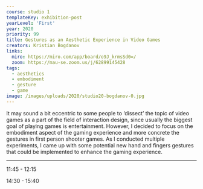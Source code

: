 ```yaml
---
course: studio 1
templateKey: exhibition-post
yearLevel: 'First'
year: 2020
priority: 99
title: Gestures as an Aesthetic Experience in Video Games
creators: Kristian Bogdanov
links:
  miro: https://miro.com/app/board/o9J_krmsSd0=/
  zoom: https://mau-se.zoom.us/j/62899145428
tags:
  - aesthetics
  - embodiment
  - gesture
  - game
image: /images/uploads/2020/studio20-bogdanov-0.jpg
---
```


It may sound a bit eccentric to some people to ‘dissect’ the topic of video games as a part of the field of interaction design, since usually the biggest goal of playing games is entertainment. However, I decided to focus on the embodiment aspect of the gaming experience and more concrete the gestures in first person shooter games. As I conducted multiple experiments, I came up with some potential new hand and fingers gestures that could be implemented to enhance the gaming experience. 

---

11:45 - 12:15

14:30 - 15:40
